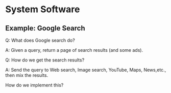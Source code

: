 # System Software
## Example: Google Search
Q: What does Google search do?

A: Given a query, return a page of search results (and some ads).

Q: How do we get the search results?

A: Send the query to Web search, Image search, YouTube, Maps, News,etc., then mix the results.

How do we implement this?